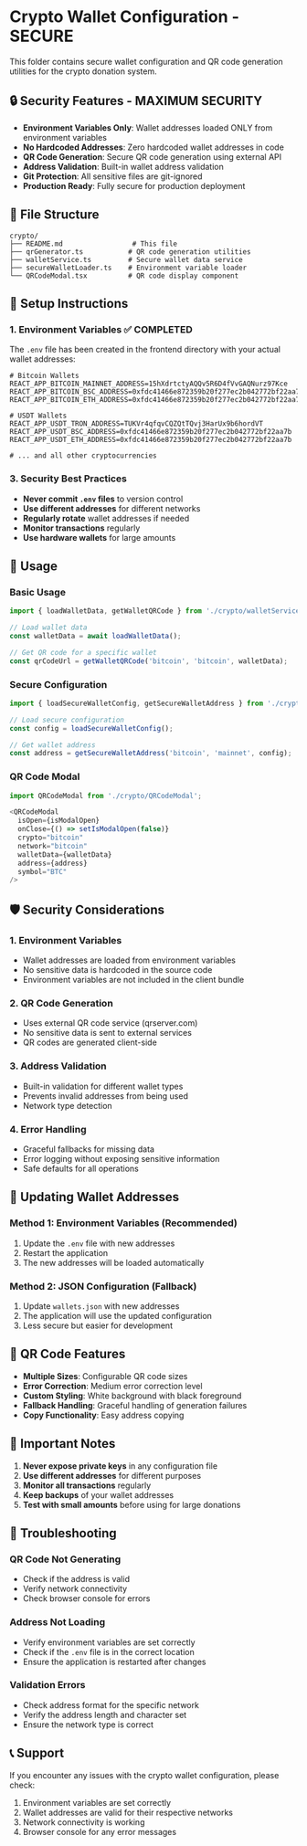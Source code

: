 # Crypto Wallet Configuration - SECURE

This folder contains secure wallet configuration and QR code generation utilities for the crypto donation system.

## 🔒 Security Features - MAXIMUM SECURITY

- **Environment Variables Only**: Wallet addresses loaded ONLY from environment variables
- **No Hardcoded Addresses**: Zero hardcoded wallet addresses in code
- **QR Code Generation**: Secure QR code generation using external API
- **Address Validation**: Built-in wallet address validation
- **Git Protection**: All sensitive files are git-ignored
- **Production Ready**: Fully secure for production deployment

## 📁 File Structure

```
crypto/
├── README.md                 # This file
├── qrGenerator.ts           # QR code generation utilities
├── walletService.ts         # Secure wallet data service
├── secureWalletLoader.ts    # Environment variable loader
└── QRCodeModal.tsx          # QR code display component
```

## 🚀 Setup Instructions

### 1. Environment Variables ✅ COMPLETED

The `.env` file has been created in the frontend directory with your actual wallet addresses:

```env
# Bitcoin Wallets
REACT_APP_BITCOIN_MAINNET_ADDRESS=15hXdrtctyAQQv5R6D4fVvGAQNurz97Kce
REACT_APP_BITCOIN_BSC_ADDRESS=0xfdc41466e872359b20f277ec2b042772bf22aa7b
REACT_APP_BITCOIN_ETH_ADDRESS=0xfdc41466e872359b20f277ec2b042772bf22aa7b

# USDT Wallets
REACT_APP_USDT_TRON_ADDRESS=TUKVr4qfqvCQZQtTQvj3HarUx9b6hordVT
REACT_APP_USDT_BSC_ADDRESS=0xfdc41466e872359b20f277ec2b042772bf22aa7b
REACT_APP_USDT_ETH_ADDRESS=0xfdc41466e872359b20f277ec2b042772bf22aa7b

# ... and all other cryptocurrencies
```

### 3. Security Best Practices

- **Never commit `.env` files** to version control
- **Use different addresses** for different networks
- **Regularly rotate** wallet addresses if needed
- **Monitor transactions** regularly
- **Use hardware wallets** for large amounts

## 🔧 Usage

### Basic Usage

```typescript
import { loadWalletData, getWalletQRCode } from './crypto/walletService';

// Load wallet data
const walletData = await loadWalletData();

// Get QR code for a specific wallet
const qrCodeUrl = getWalletQRCode('bitcoin', 'bitcoin', walletData);
```

### Secure Configuration

```typescript
import { loadSecureWalletConfig, getSecureWalletAddress } from './crypto/secureWalletLoader';

// Load secure configuration
const config = loadSecureWalletConfig();

// Get wallet address
const address = getSecureWalletAddress('bitcoin', 'mainnet', config);
```

### QR Code Modal

```typescript
import QRCodeModal from './crypto/QRCodeModal';

<QRCodeModal
  isOpen={isModalOpen}
  onClose={() => setIsModalOpen(false)}
  crypto="bitcoin"
  network="bitcoin"
  walletData={walletData}
  address={address}
  symbol="BTC"
/>
```

## 🛡️ Security Considerations

### 1. Environment Variables
- Wallet addresses are loaded from environment variables
- No sensitive data is hardcoded in the source code
- Environment variables are not included in the client bundle

### 2. QR Code Generation
- Uses external QR code service (qrserver.com)
- No sensitive data is sent to external services
- QR codes are generated client-side

### 3. Address Validation
- Built-in validation for different wallet types
- Prevents invalid addresses from being used
- Network type detection

### 4. Error Handling
- Graceful fallbacks for missing data
- Error logging without exposing sensitive information
- Safe defaults for all operations

## 🔄 Updating Wallet Addresses

### Method 1: Environment Variables (Recommended)
1. Update the `.env` file with new addresses
2. Restart the application
3. The new addresses will be loaded automatically

### Method 2: JSON Configuration (Fallback)
1. Update `wallets.json` with new addresses
2. The application will use the updated configuration
3. Less secure but easier for development

## 📱 QR Code Features

- **Multiple Sizes**: Configurable QR code sizes
- **Error Correction**: Medium error correction level
- **Custom Styling**: White background with black foreground
- **Fallback Handling**: Graceful handling of generation failures
- **Copy Functionality**: Easy address copying

## 🚨 Important Notes

1. **Never expose private keys** in any configuration file
2. **Use different addresses** for different purposes
3. **Monitor all transactions** regularly
4. **Keep backups** of your wallet addresses
5. **Test with small amounts** before using for large donations

## 🔧 Troubleshooting

### QR Code Not Generating
- Check if the address is valid
- Verify network connectivity
- Check browser console for errors

### Address Not Loading
- Verify environment variables are set correctly
- Check if the `.env` file is in the correct location
- Ensure the application is restarted after changes

### Validation Errors
- Check address format for the specific network
- Verify the address length and character set
- Ensure the network type is correct

## 📞 Support

If you encounter any issues with the crypto wallet configuration, please check:
1. Environment variables are set correctly
2. Wallet addresses are valid for their respective networks
3. Network connectivity is working
4. Browser console for any error messages
